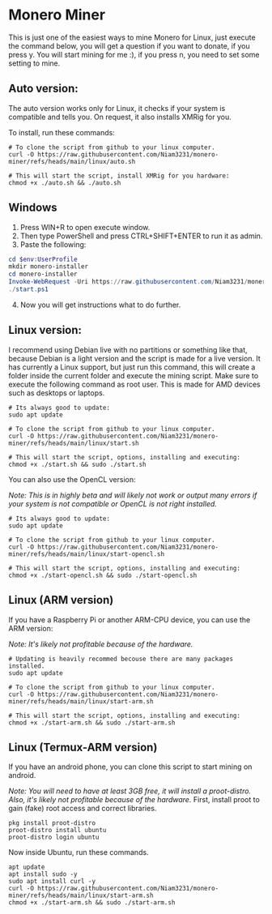 # Monero Miner
This is just one of the easiest ways to mine Monero for Linux, just execute the command below, you will get a question if you want to donate, if you press y. You will start mining for me :), if you press n, you need to set some setting to mine.

## Auto version:
The auto version works only for Linux, it checks if your system is compatible and tells you. On request, it also installs XMRig for you.

To install, run these commands:
``` shell
# To clone the script from github to your linux computer.
curl -O https://raw.githubusercontent.com/Niam3231/monero-miner/refs/heads/main/linux/auto.sh

# This will start the script, install XMRig for you hardware:
chmod +x ./auto.sh && ./auto.sh
```
## Windows
1. Press WIN+R to open execute window.
2. Then type PowerShell and press CTRL+SHIFT+ENTER to run it as admin.
3. Paste the following:
``` powershell
cd $env:UserProfile
mkdir monero-installer
cd monero-installer
Invoke-WebRequest -Uri https://raw.githubusercontent.com/Niam3231/monero-miner/refs/heads/main/windows/start.ps1 -OutFile start.ps1
./start.ps1
```
4. Now you will get instructions what to do further.

## Linux version:
I recommend using Debian live with no partitions or something like that, because Debian is a light version and the script is made for a live version.
It has currently a Linux support, but just run this command, this will create a folder inside the current folder and execute the mining script. Make sure to execute the following command as root user. This is made for AMD devices such as desktops or laptops.

``` shell
# Its always good to update:
sudo apt update

# To clone the script from github to your linux computer.
curl -O https://raw.githubusercontent.com/Niam3231/monero-miner/refs/heads/main/linux/start.sh

# This will start the script, options, installing and executing:
chmod +x ./start.sh && sudo ./start.sh
```
You can also use the OpenCL version:

_Note: This is in highly beta and will likely not work or output many errors if your system is not compatible or OpenCL is not right installed._
``` shell
# Its always good to update:
sudo apt update

# To clone the script from github to your linux computer.
curl -O https://raw.githubusercontent.com/Niam3231/monero-miner/refs/heads/main/linux/start-opencl.sh

# This will start the script, options, installing and executing:
chmod +x ./start-opencl.sh && sudo ./start-opencl.sh
```
## Linux (ARM version)
If you have a Raspberry Pi or another ARM-CPU device, you can use the ARM version:

_Note: It's likely not profitable because of the hardware._
``` shell
# Updating is heavily recommed becouse there are many packages installed.
sudo apt update

# To clone the script from github to your linux computer.
curl -O https://raw.githubusercontent.com/Niam3231/monero-miner/refs/heads/main/linux/start-arm.sh

# This will start the script, options, installing and executing:
chmod +x ./start-arm.sh && sudo ./start-arm.sh
```
## Linux (Termux-ARM version)
If you have an android phone, you can clone this script to start mining on android.

_Note: You will need to have at least 3GB free, it will install a proot-distro. Also, it's likely not profitable because of the hardware._
First, install proot to gain (fake) root access and correct libraries.
``` shell
pkg install proot-distro
proot-distro install ubuntu
proot-distro login ubuntu
```
Now inside Ubuntu, run these commands.
``` shell
apt update
apt install sudo -y
sudo apt install curl -y
curl -O https://raw.githubusercontent.com/Niam3231/monero-miner/refs/heads/main/linux/start-arm.sh
chmod +x ./start-arm.sh && sudo ./start-arm.sh
```
